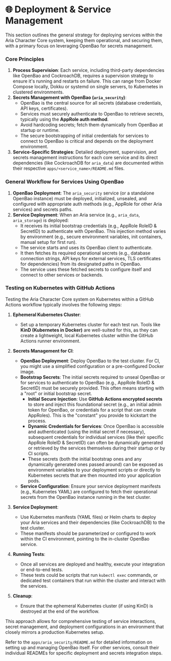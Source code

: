 # 🌐 Deployment & Service Management

This section outlines the general strategy for deploying services within the Aria Character Core system, keeping them operational, and securing them, with a primary focus on leveraging OpenBao for secrets management.

### Core Principles

1.  **Process Supervision**: Each service, including third-party dependencies like OpenBao and CockroachDB, requires a supervision strategy to ensure it's running and restarts on failure. This can range from Docker Compose locally, Dokku or systemd on single servers, to Kubernetes in clustered environments.
2.  **Secrets Management with OpenBao (`aria_security`)**:
    - OpenBao is the central source for all secrets (database credentials, API keys, certificates).
    - Services must securely authenticate to OpenBao to retrieve secrets, typically using the **AppRole auth method**.
    - Avoid hardcoding secrets; fetch them dynamically from OpenBao at startup or runtime.
    - The secure bootstrapping of initial credentials for services to connect to OpenBao is critical and depends on the deployment environment.
3.  **Service-Specific Strategies**: Detailed deployment, supervision, and secrets management instructions for each core service and its direct dependencies (like CockroachDB for `aria_data`) are documented within their respective `apps/<service_name>/README.md` files.

### General Workflow for Services Using OpenBao

1.  **OpenBao Deployment**: The `aria_security` service (or a standalone OpenBao instance) must be deployed, initialized, unsealed, and configured with appropriate auth methods (e.g., AppRole for other Aria services) and secrets paths.
2.  **Service Deployment**: When an Aria service (e.g., `aria_data`, `aria_storage`) is deployed:
    - It receives its initial bootstrap credentials (e.g., AppRole RoleID & SecretID) to authenticate with OpenBao. This injection method varies by environment (e.g., secure environment variables, init containers, manual setup for first run).
    - The service starts and uses its OpenBao client to authenticate.
    - It then fetches its required operational secrets (e.g., database connection strings, API keys for external services, TLS certificates for dependencies) from its designated paths in OpenBao.
    - The service uses these fetched secrets to configure itself and connect to other services or backends.

### Testing on Kubernetes with GitHub Actions

Testing the Aria Character Core system on Kubernetes within a GitHub Actions workflow typically involves the following steps:

1.  **Ephemeral Kubernetes Cluster**:

    - Set up a temporary Kubernetes cluster for each test run. Tools like **KinD (Kubernetes in Docker)** are well-suited for this, as they can create a lightweight, local Kubernetes cluster within the GitHub Actions runner environment.

2.  **Secrets Management for CI**:

    - **OpenBao Deployment**: Deploy OpenBao to the test cluster. For CI, you might use a simplified configuration or a pre-configured Docker image.
    - **Bootstrap Secrets**: The initial secrets required to unseal OpenBao or for services to authenticate to OpenBao (e.g., AppRole RoleID & SecretID) must be securely provided. This often means starting with a "root" or initial bootstrap secret.
      - **Initial Secure Injection**: Use **GitHub Actions encrypted secrets** to store and inject this foundational secret (e.g., an initial admin token for OpenBao, or credentials for a script that can create AppRoles). This is the "constant" you provide to kickstart the process.
      - **Dynamic Credentials for Services**: Once OpenBao is accessible and authenticated (using the initial secret if necessary), subsequent credentials for individual services (like their specific AppRole RoleID & SecretID) can often be dynamically generated or retrieved by the services themselves during their startup or by CI scripts.
      - These secrets (both the initial bootstrap ones and any dynamically generated ones passed around) can be exposed as environment variables to your deployment scripts or directly to Kubernetes secrets that are then mounted into your application pods.
    - **Service Configuration**: Ensure your service deployment manifests (e.g., Kubernetes YAML) are configured to fetch their operational secrets from the OpenBao instance running in the test cluster.

3.  **Service Deployment**:

    - Use Kubernetes manifests (YAML files) or Helm charts to deploy your Aria services and their dependencies (like CockroachDB) to the test cluster.
    - These manifests should be parameterized or configured to work within the CI environment, pointing to the in-cluster OpenBao service.

4.  **Running Tests**:

    - Once all services are deployed and healthy, execute your integration or end-to-end tests.
    - These tests could be scripts that run `kubectl exec` commands, or dedicated test containers that run within the cluster and interact with the services.

5.  **Cleanup**:
    - Ensure that the ephemeral Kubernetes cluster (if using KinD) is destroyed at the end of the workflow.

This approach allows for comprehensive testing of service interactions, secret management, and deployment configurations in an environment that closely mirrors a production Kubernetes setup.

Refer to the `apps/aria_security/README.md` for detailed information on setting up and managing OpenBao itself. For other services, consult their individual READMEs for specific deployment and secrets integration steps.
